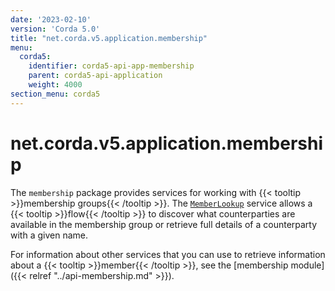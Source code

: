 ```yaml
---
date: '2023-02-10'
version: 'Corda 5.0'
title: "net.corda.v5.application.membership"
menu:
  corda5:
    identifier: corda5-api-app-membership
    parent: corda5-api-application
    weight: 4000
section_menu: corda5
---
```

# net.corda.v5.application.membership
The `membership` package provides services for working with {{< tooltip >}}membership groups{{< /tooltip >}}. The <a href="../../../../../../api-ref/corda/5.0/net/corda/v5/application/membership/MemberLookup.html" target="_blank">`MemberLookup`</a> service allows a {{< tooltip >}}flow{{< /tooltip >}} to discover what counterparties are available in the membership group or retrieve full details of a counterparty with a given name.

For information about other services that you can use to retrieve information about a {{< tooltip >}}member{{< /tooltip >}}, see the [membership module]({{< relref "../api-membership.md" >}}).
